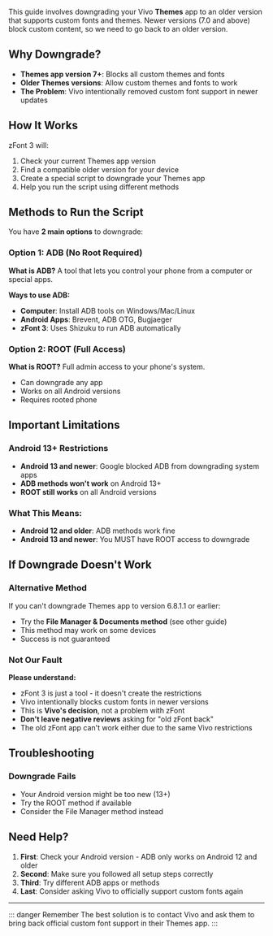 This guide involves downgrading your Vivo **Themes** app to an older version that supports custom fonts and themes. Newer versions (7.0 and above) block custom content, so we need to go back to an older version.

## Why Downgrade?

-   **Themes app version 7+**: Blocks all custom themes and fonts
-   **Older Themes versions**: Allow custom themes and fonts to work
-   **The Problem**: Vivo intentionally removed custom font support in newer updates

## How It Works

zFont 3 will:

1.  Check your current Themes app version
2.  Find a compatible older version for your device
3.  Create a special script to downgrade your Themes app
4.  Help you run the script using different methods

## Methods to Run the Script

You have **2 main options** to downgrade:

### Option 1: ADB (No Root Required)

**What is ADB?** A tool that lets you control your phone from a computer or special apps.

**Ways to use ADB:**

-   **Computer**: Install ADB tools on Windows/Mac/Linux
-   **Android Apps**: Brevent, ADB OTG, Bugjaeger
-   **zFont 3**: Uses Shizuku to run ADB automatically

### Option 2: ROOT (Full Access)

**What is ROOT?** Full admin access to your phone's system.

-   Can downgrade any app
-   Works on all Android versions
-   Requires rooted phone

## Important Limitations

### Android 13+ Restrictions

-   **Android 13 and newer**: Google blocked ADB from downgrading system apps
-   **ADB methods won't work** on Android 13+
-   **ROOT still works** on all Android versions

### What This Means:

-   **Android 12 and older**: ADB methods work fine
-   **Android 13 and newer**: You MUST have ROOT access to downgrade

## If Downgrade Doesn't Work

### Alternative Method

If you can't downgrade Themes app to version 6.8.1.1 or earlier:

-   Try the **File Manager & Documents method** (see other guide)
-   This method may work on some devices
-   Success is not guaranteed

### Not Our Fault

**Please understand:**

-   zFont 3 is just a tool - it doesn't create the restrictions
-   Vivo intentionally blocks custom fonts in newer versions
-   This is **Vivo's decision**, not a problem with zFont
-   **Don't leave negative reviews** asking for "old zFont back"
-   The old zFont app can't work either due to the same Vivo restrictions

## Troubleshooting

### Downgrade Fails

-   Your Android version might be too new (13+)
-   Try the ROOT method if available
-   Consider the File Manager method instead

## Need Help?

1.  **First**: Check your Android version - ADB only works on Android 12 and older
2.  **Second**: Make sure you followed all setup steps correctly
3.  **Third**: Try different ADB apps or methods
4.  **Last**: Consider asking Vivo to officially support custom fonts again

----------

::: danger Remember
The best solution is to contact Vivo and ask them to bring back official custom font support in their Themes app.
:::